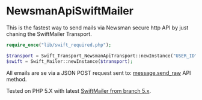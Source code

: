 # NewsmanApiSwiftMailer

This is the fastest way to send mails via Newsman secure http API by just chaning the SwiftMailer Transport.

```php
require_once("lib/swift_required.php");

$transport = Swift_Transport_NewsmanApiTransport::newInstance("USER_ID", "API_KEY");
$swift = Swift_Mailer::newInstance($transport);
```

All emails are se via a JSON POST request sent to: [message.send_raw](https://kb.newsmansmtp.com/api/1.0/message.send_raw) API method.

Tested on PHP 5.X with latest [SwiftMailer from branch 5.x](https://github.com/swiftmailer/swiftmailer/tree/5.x).

